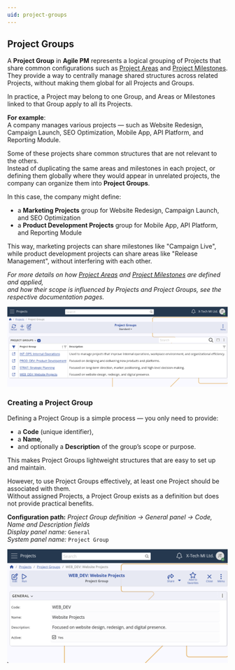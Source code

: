 ```yaml
---
uid: project-groups
---
```


## Project Groups

A **Project Group** in **Agile PM** represents a logical grouping of Projects that share common configurations such as [Project Areas](project-areas.md) and [Project Milestones](project-milestones.md).  
They provide a way to centrally manage shared structures across related Projects, without making them global for all Projects and Groups.  

In practice, а Project may belong to one Group, and Areas or Milestones linked to that Group apply to all its Projects.  

**For example**:<br>
A company manages various projects — such as Website Redesign, Campaign Launch, SEO Optimization, Mobile App, API Platform, and Reporting Module.  

Some of these projects share common structures that are not relevant to the others.  
Instead of duplicating the same areas and milestones in each project, or defining them globally where they would appear in unrelated projects, the company can organize them into **Project Groups**.  

In this case, the company might define:  
- a **Marketing Projects** group for Website Redesign, Campaign Launch, and SEO Optimization  
- a **Product Development Projects** group for Mobile App, API Platform, and Reporting Module  

This way, marketing projects can share milestones like "Campaign Live", while product development projects can share areas like "Release Management", without interfering with each other.

*For more details on how [Project Areas](project-areas.md) and [Project Milestones](project-milestones.md) are defined and applied,  
and how their scope is influenced by Projects and Project Groups, see the respective documentation pages.*

![Project Groups](pictures/project-groups.png)

### Creating a Project Group
Defining a Project Group is a simple process — you only need to provide:  
- a **Code** (unique identifier),  
- a **Name**,  
- and optionally a **Description** of the group’s scope or purpose.  

This makes Project Groups lightweight structures that are easy to set up and maintain.  

However, to use Project Groups effectively, at least one Project should be associated with them.  
Without assigned Projects, a Project Group exists as a definition but does not provide practical benefits.

**Configuration path:** *Project Group definition → General panel → Code, Name and Description fields*  
*Display panel name:* `General`  
*System panel name:* `Project Group`  

![Project Group Form](pictures/group-form.png)
